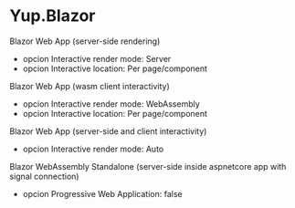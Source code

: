# Yup.Blazor

Blazor Web App (server-side rendering)
- opcion Interactive render mode: Server
- opcion Interactive location: Per page/component

Blazor Web App (wasm client interactivity)
- opcion Interactive render mode: WebAssembly
- opcion Interactive location: Per page/component

Blazor Web App (server-side and client interactivity)
- opcion Interactive render mode: Auto


Blazor WebAssembly Standalone (server-side inside aspnetcore app with signal connection)
- opcion Progressive Web Application: false